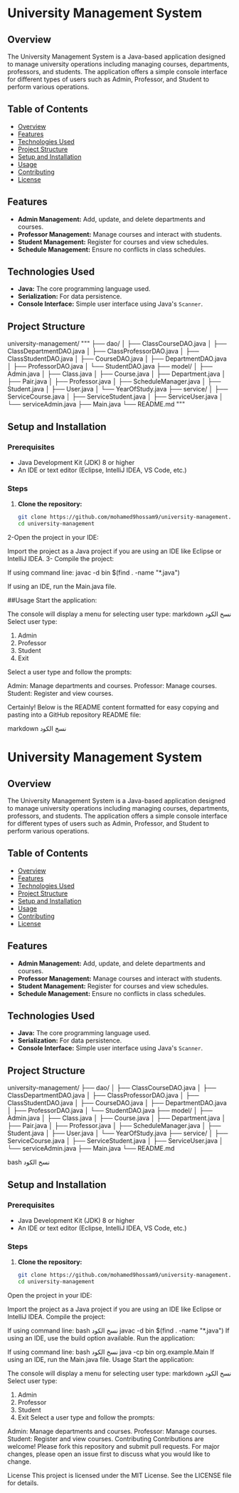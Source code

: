 # University Management System

## Overview
The University Management System is a Java-based application designed to manage university operations including managing courses, departments, professors, and students. The application offers a simple console interface for different types of users such as Admin, Professor, and Student to perform various operations.

## Table of Contents
- [Overview](#overview)
- [Features](#features)
- [Technologies Used](#technologies-used)
- [Project Structure](#project-structure)
- [Setup and Installation](#setup-and-installation)
- [Usage](#usage)
- [Contributing](#contributing)
- [License](#license)

## Features
- **Admin Management:** Add, update, and delete departments and courses.
- **Professor Management:** Manage courses and interact with students.
- **Student Management:** Register for courses and view schedules.
- **Schedule Management:** Ensure no conflicts in class schedules.

## Technologies Used
- **Java:** The core programming language used.
- **Serialization:** For data persistence.
- **Console Interface:** Simple user interface using Java's `Scanner`.

## Project Structure
university-management/
"""
├── dao/
│ ├── ClassCourseDAO.java 
│ ├── ClassDepartmentDAO.java
│ ├── ClassProfessorDAO.java
│ ├── ClassStudentDAO.java
│ ├── CourseDAO.java
│ ├── DepartmentDAO.java
│ ├── ProfessorDAO.java
│ └── StudentDAO.java
├── model/
│ ├── Admin.java
│ ├── Class.java
│ ├── Course.java
│ ├── Department.java
│ ├── Pair.java
│ ├── Professor.java
│ ├── ScheduleManager.java
│ ├── Student.java
│ ├── User.java
│ └── YearOfStudy.java
├── service/
│ ├── ServiceCourse.java
│ ├── ServiceStudent.java
│ ├── ServiceUser.java
│ └── serviceAdmin.java
├── Main.java
└── README.md
"""

## Setup and Installation

### Prerequisites
- Java Development Kit (JDK) 8 or higher
- An IDE or text editor (Eclipse, IntelliJ IDEA, VS Code, etc.)

### Steps
1. **Clone the repository:**
   ```bash
   git clone https://github.com/mohamed9hossam9/university-management.git
   cd university-management
2-Open the project in your IDE:

Import the project as a Java project if you are using an IDE like Eclipse or IntelliJ IDEA.
3- Compile the project:

If using command line:
  javac -d bin $(find . -name "*.java")

  If using an IDE, run the Main.java file.

  ##Usage
Start the application:

The console will display a menu for selecting user type:
markdown
نسخ الكود
Select user type:
1. Admin
2. Professor
3. Student
4. Exit

Select a user type and follow the prompts:

Admin: Manage departments and courses.
Professor: Manage courses.
Student: Register and view courses.


Certainly! Below is the README content formatted for easy copying and pasting into a GitHub repository README file:

markdown
نسخ الكود
# University Management System

## Overview
The University Management System is a Java-based application designed to manage university operations including managing courses, departments, professors, and students. The application offers a simple console interface for different types of users such as Admin, Professor, and Student to perform various operations.

## Table of Contents
- [Overview](#overview)
- [Features](#features)
- [Technologies Used](#technologies-used)
- [Project Structure](#project-structure)
- [Setup and Installation](#setup-and-installation)
- [Usage](#usage)
- [Contributing](#contributing)
- [License](#license)

## Features
- **Admin Management:** Add, update, and delete departments and courses.
- **Professor Management:** Manage courses and interact with students.
- **Student Management:** Register for courses and view schedules.
- **Schedule Management:** Ensure no conflicts in class schedules.

## Technologies Used
- **Java:** The core programming language used.
- **Serialization:** For data persistence.
- **Console Interface:** Simple user interface using Java's `Scanner`.

## Project Structure
university-management/
├── dao/
│ ├── ClassCourseDAO.java
│ ├── ClassDepartmentDAO.java
│ ├── ClassProfessorDAO.java
│ ├── ClassStudentDAO.java
│ ├── CourseDAO.java
│ ├── DepartmentDAO.java
│ ├── ProfessorDAO.java
│ └── StudentDAO.java
├── model/
│ ├── Admin.java
│ ├── Class.java
│ ├── Course.java
│ ├── Department.java
│ ├── Pair.java
│ ├── Professor.java
│ ├── ScheduleManager.java
│ ├── Student.java
│ ├── User.java
│ └── YearOfStudy.java
├── service/
│ ├── ServiceCourse.java
│ ├── ServiceStudent.java
│ ├── ServiceUser.java
│ └── serviceAdmin.java
├── Main.java
└── README.md

bash
نسخ الكود

## Setup and Installation

### Prerequisites
- Java Development Kit (JDK) 8 or higher
- An IDE or text editor (Eclipse, IntelliJ IDEA, VS Code, etc.)

### Steps
1. **Clone the repository:**
   ```bash
   git clone https://github.com/mohamed9hossam9/university-management.git
   cd university-management
Open the project in your IDE:

Import the project as a Java project if you are using an IDE like Eclipse or IntelliJ IDEA.
Compile the project:

If using command line:
bash
نسخ الكود
javac -d bin $(find . -name "*.java")
If using an IDE, use the build option available.
Run the application:

If using command line:
bash
نسخ الكود
java -cp bin org.example.Main
If using an IDE, run the Main.java file.
Usage
Start the application:

The console will display a menu for selecting user type:
markdown
نسخ الكود
Select user type:
1. Admin
2. Professor
3. Student
4. Exit
Select a user type and follow the prompts:

Admin: Manage departments and courses.
Professor: Manage courses.
Student: Register and view courses.
Contributing
Contributions are welcome! Please fork this repository and submit pull requests. For major changes, please open an issue first to discuss what you would like to change.

License
This project is licensed under the MIT License. See the LICENSE file for details.



